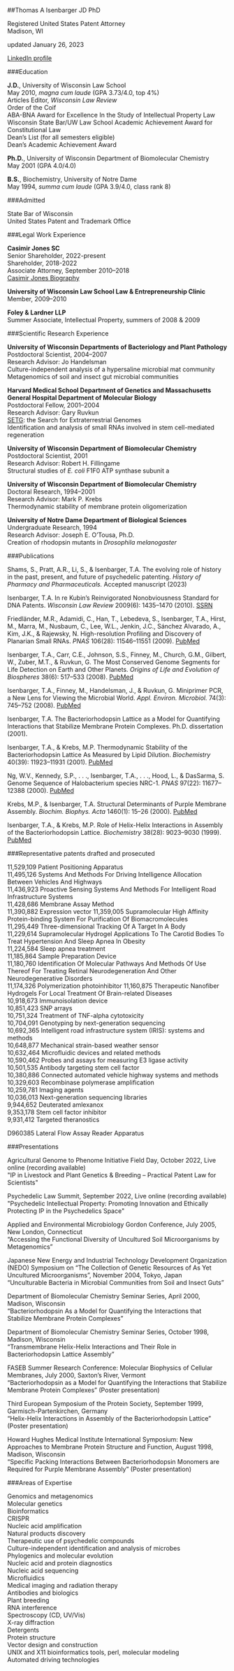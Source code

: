 ##Thomas A Isenbarger JD PhD  

Registered United States Patent Attorney  
Madison, WI  

updated January 26, 2023  

[LinkedIn profile](https://www.linkedin.com/in/tomisenbarger/)  

###Education

**J.D.**, University of Wisconsin Law School  
May 2010, *magna cum laude* (GPA 3.73/4.0, top 4%)  
Articles Editor, *Wisconsin Law Review*  
Order of the Coif  
ABA-BNA Award for Excellence In the Study of Intellectual Property Law  
Wisconsin State Bar/UW Law School Academic Achievement Award for Constitutional Law  
Dean’s List (for all semesters eligible)  
Dean’s Academic Achievement Award  

**Ph.D.**, University of Wisconsin Department of Biomolecular Chemistry  
May 2001 (GPA 4.0/4.0)  


**B.S.**, Biochemistry, University of Notre Dame  
May 1994, *summa cum laude* (GPA 3.9/4.0, class rank 8)


###Admitted

State Bar of Wisconsin  
United States Patent and Trademark Office


###Legal Work Experience

**Casimir Jones SC**  
Senior Shareholder, 2022-present  
Shareholder, 2018-2022  
Associate Attorney, September 2010–2018  
[Casimir Jones Biography](https://www.casimirjones.com/attorney/thomas-a-isenbarger-j-d-ph-d/)

**University of Wisconsin Law School Law & Entrepreneurship Clinic**  
Member, 2009–2010

**Foley & Lardner LLP**  
Summer Associate, Intellectual Property, summers of 2008 & 2009


###Scientific Research Experience

**University of Wisconsin Departments of Bacteriology and Plant Pathology**  
Postdoctoral Scientist, 2004–2007  
Research Advisor: Jo Handelsman  
Culture-independent analysis of a hypersaline microbial mat community  
Metagenomics of soil and insect gut microbial communities

**Harvard Medical School Department of Genetics and
Massachusetts General Hospital Department of Molecular Biology**  
Postdoctoral Fellow, 2001–2004  
Research Advisor: Gary Ruvkun  
[SETG](https://www.media.mit.edu/projects/search-for-extra-terrestrial-genomes-setg/overview/): the Search for Extraterrestrial Genomes  
Identification and analysis of small RNAs involved in stem cell-mediated regeneration

**University of Wisconsin Department of Biomolecular Chemistry**  
Postdoctoral Scientist, 2001  
Research Advisor: Robert H. Fillingame  
Structural studies of *E. coli* F1F0 ATP synthase subunit a

**University of Wisconsin Department of Biomolecular Chemistry**  
Doctoral Research, 1994–2001  
Research Advisor: Mark P. Krebs  
Thermodynamic stability of membrane protein oligomerization

**University of Notre Dame Department of Biological Sciences**  
Undergraduate Research, 1994  
Research Advisor: Joseph E. O’Tousa, Ph.D.  
Creation of rhodopsin mutants in *Drosophila melanogaster*


###Publications

Shams, S., Pratt, A.R., Li, S., & Isenbarger, T.A. The evolving role of history in the past, present, and future of psychedelic patenting. *History of Pharmacy and Pharmaceuticals.* Accepted manuscript (2023)

Isenbarger, T.A. In re Kubin’s Reinvigorated Nonobviousness Standard for DNA Patents. *Wisconsin Law Review* 2009(6): 1435–1470 (2010). [SSRN](http://ssrn.com/abstract=1569145)

Friedländer, M.R., Adamidi, C., Han, T., Lebedeva, S., Isenbarger, T.A., Hirst, M., Marra, M., Nusbaum, C., Lee, W.L., Jenkin, J.C., Sánchez Alvarado, A., Kim, J.K., & Rajewsky, N. High-resolution Profiling and Discovery of Planarian Small RNAs. *PNAS* 106(28): 11546–11551 (2009). [PubMed](https://pubmed.ncbi.nlm.nih.gov/19564616/)

Isenbarger, T.A., Carr, C.E., Johnson, S.S., Finney, M., Church, G.M., Gilbert, W., Zuber, M.T., & Ruvkun, G. The Most Conserved Genome Segments for Life Detection on Earth and Other Planets. *Origins of Life and Evolution of Biospheres* 38(6): 517–533 (2008). [PubMed](https://pubmed.ncbi.nlm.nih.gov/18853276/)

Isenbarger, T.A., Finney, M., Handelsman, J., & Ruvkun, G. Miniprimer PCR, a New Lens for Viewing the Microbial World. *Appl. Environ. Microbiol.* 74(3): 745–752 (2008). [PubMed](https://pubmed.ncbi.nlm.nih.gov/18083877/) 

Isenbarger, T.A. The Bacteriorhodopsin Lattice as a Model for Quantifying Interactions that Stabilize Membrane Protein Complexes. Ph.D. dissertation (2001).

Isenbarger, T.A., & Krebs, M.P. Thermodynamic Stability of the Bacteriorhodopsin Lattice As Measured by Lipid Dilution. *Biochemistry* 40(39): 11923–11931 (2001). [PubMed](https://pubmed.ncbi.nlm.nih.gov/11570893/) 

Ng, W.V., Kennedy, S.P., . . ., Isenbarger, T.A., . . ., Hood, L., & DasSarma, S. Genome Sequence of Halobacterium species NRC-1. *PNAS* 97(22): 11677–12388 (2000). [PubMed](https://pubmed.ncbi.nlm.nih.gov/11016950/)  

Krebs, M.P., & Isenbarger, T.A. Structural Determinants of Purple Membrane Assembly. *Biochim. Biophys. Acta* 1460(1): 15–26 (2000). [PubMed](https://pubmed.ncbi.nlm.nih.gov/10984587/) 

Isenbarger, T.A., & Krebs, M.P. Role of Helix-Helix Interactions in Assembly of the Bacteriorhodopsin Lattice. *Biochemistry* 38(28): 9023–9030 (1999). [PubMed](https://pubmed.ncbi.nlm.nih.gov/10413475/)  

###Representative patents drafted and prosecuted  

11,529,109 Patient Positioning Apparatus  
11,495,126 Systems And Methods For Driving Intelligence Allocation Between Vehicles And Highways  
11,436,923 Proactive Sensing Systems And Methods For Intelligent Road Infrastructure Systems  
11,428,686 Membrane Assay Method  
11,390,882 Expression vector 
11,359,005 Supramolecular High Affinity Protein-binding System For Purification Of Biomacromolecules  
11,295,449 Three-dimensional Tracking Of A Target In A Body  
11,229,614 Supramolecular Hydrogel Applications To The Carotid Bodies To Treat Hypertension And Sleep Apnea In Obesity  
11,224,584 Sleep apnea treatment  
11,185,864 Sample Preparation Device  
11,180,760 Identification Of Molecular Pathways And Methods Of Use Thereof For Treating Retinal Neurodegeneration And Other Neurodegenerative Disorders  
11,174,326 Polymerization photoinhibitor 
11,160,875 Therapeutic Nanofiber Hydrogels For Local Treatment Of Brain-related Diseases  
10,918,673 Immunoisolation device  
10,851,423 SNP arrays  
10,751,324 Treatment of TNF-alpha cytotoxicity  
10,704,091 Genotyping by next-generation sequencing  
10,692,365 Intelligent road infrastructure system (IRIS): systems and methods  
10,648,877 Mechanical strain-based weather sensor  
10,632,464 Microfluidic devices and related methods  
10,590,462 Probes and assays for measuring E3 ligase activity  
10,501,535 Antibody targeting stem cell factor  
10,380,886 Connected automated vehicle highway systems and methods  
10,329,603 Recombinase polymerase amplification  
10,259,781 Imaging agents  
10,036,013 Next-generation sequencing libraries  
9,944,652 Deuterated amlexanox  
9,353,178 Stem cell factor inhibitor  
9,931,412 Targeted theranostics  

D960385 Lateral Flow Assay Reader Apparatus

###Presentations

Agricultural Genome to Phenome Initiative Field Day, October 2022, Live online (recording available)  
"IP in Livestock and Plant Genetics & Breeding – Practical Patent Law for Scientists"

Psychedelic Law Summit, September 2022, Live online (recording available)  
"Psychedelic Intellectual Property: Promoting Innovation and Ethically Protecting IP in the Psychedelics Space"

Applied and Environmental Microbiology Gordon Conference, July 2005, New London, Connecticut  
“Accessing the Functional Diversity of Uncultured Soil Microorganisms by Metagenomics”

Japanese New Energy and Industrial Technology Development Organization (NEDO) Symposium on “The Collection of Genetic Resources of As Yet Uncultured Microorganisms”, November 2004, Tokyo, Japan  
“Unculturable Bacteria in Microbial Communities from Soil and Insect Guts”

Department of Biomolecular Chemistry Seminar Series, April 2000, Madison, Wisconsin  
“Bacteriorhodopsin As a Model for Quantifying the Interactions that Stabilize Membrane Protein Complexes”

Department of Biomolecular Chemistry Seminar Series, October 1998, Madison, Wisconsin  
“Transmembrane Helix-Helix Interactions and Their Role in Bacteriorhodopsin Lattice Assembly”

FASEB Summer Research Conference: Molecular Biophysics of Cellular Membranes, July 2000, Saxton’s River, Vermont  
“Bacteriorhodopsin as a Model for Quantifying the Interactions that Stabilize Membrane Protein Complexes” (Poster presentation)

Third European Symposium of the Protein Society, September 1999, Garmisch-Partenkirchen, Germany  
“Helix-Helix Interactions in Assembly of the Bacteriorhodopsin Lattice” (Poster presentation)

Howard Hughes Medical Institute International Symposium: New Approaches to Membrane Protein Structure and Function, August 1998, Madison, Wisconsin    
“Specific Packing Interactions Between Bacteriorhodopsin Monomers are Required for Purple Membrane Assembly” (Poster presentation)


###Areas of Expertise

Genomics and metagenomics  
Molecular genetics  
Bioinformatics  
CRISPR  
Nucleic acid amplification  
Natural products discovery  
Therapeutic use of psychedelic compounds  
Culture-independent identification and analysis of microbes  
Phylogenics and molecular evolution  
Nucleic acid and protein diagnostics  
Nucleic acid sequencing  
Microfluidics  
Medical imaging and radiation therapy  
Antibodies and biologics  
Plant breeding  
RNA interference  
Spectroscopy (CD, UV/Vis)  
X-ray diffraction  
Detergents  
Protein structure  
Vector design and construction  
UNIX and X11 bioinformatics tools, perl, molecular modeling  
Automated driving technologies  
